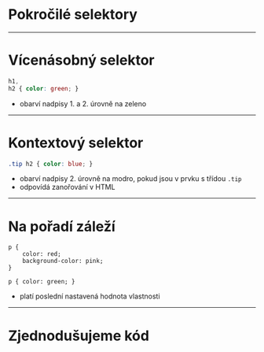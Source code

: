<!-- .slide: data-state="c-slide-inter" -->

# Pokročilé selektory

----

# Vícenásobný selektor

```css
h1,
h2 { color: green; }
```
<!-- .element: class="c-text-lg" contenteditable="true" -->

>>>
* obarví nadpisy 1. a 2. úrovně na zeleno

----

# Kontextový selektor

```css
.tip h2 { color: blue; }
```
<!-- .element: class="c-text-lg" contenteditable="true" -->

>>>
* obarví nadpisy 2. úrovně na modro, pokud jsou v prvku s třídou `.tip`
* odpovídá zanořování v HTML

----

# Na pořadí záleží

<pre class="c-text-md fragment" contenteditable data-fragment-index="10"><code class="stretch lang-css" data-noescape><span class="fragment">p {
	color: red;
	background-color: pink;
}</span>

<span class="fragment">p { color: green; }</span></code></pre>

>>>
* platí poslední nastavená hodnota vlastnosti

----

<!-- .slide: data-state="c-slide-task" -->

# Zjednodušujeme kód
